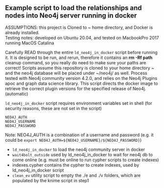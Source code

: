 ## Example script to load the relationships and nodes into Neo4j server running in docker

ASSUMPTIONS: this project is Cloned to ~ home directory, and Docker is already installed.
<BR>Testing notes: developed on Ubuntu 20.04, and tested on MacbookPro 2017 running MacOS Catalina

Carefully READ through the entire ```ld_neo4j_in_docker``` script before running it.  It is designed to be run, and rerun, therefore it contains an **rm -Rf path** cleanup command, so you really do need to make sure your paths are correct! Scripts assume this repository is cloned to your home directory ~ and the neo4j database will be placed under ~/neo4j/ as well.  Process tested with Neo4j community version 4.2.0, and relies on the Neo4j Plugins apoc and graph data science library.  This script directs the docker image to retrieve the correct plugin versions for the specified release of Neo4j. (automatic)

```ld_neo4j_in_docker``` script requires environment variables set in shell
(for security reasons, these are not set in the script) 

    NEO4J_AUTH
    NEO4J_USERNAME
    NEO4J_PASSWORD

Note: NEO4J_AUTH is a combination of a username and password (e.g. it could be ```export NEO4J_AUTH=${NEO4J_USERNAME}/${NEO4J_PASSWORD}```)

- ```ld_neo4j_in_docker``` to load the neo4j community server in docker
- ```wait4bolt_outside``` used by ld_neo4j_in_docker to wait for neo4j db to come online (e.g. must be online to run cypher scripts to create indexes)
- indexes.cypher contains the cypher to create indexes, used by ld_neo4j_in_docker script
- ```clean_ev``` utility script to empty the ./e and ./v folders, which are populated by the knime script in step1


